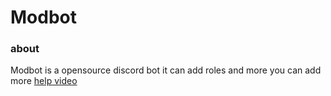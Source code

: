 # Modbot
### about
Modbot is a opensource discord bot it can add roles and more you can add more
[help video](https://www.dropbox.com/s/2p2phadjk41fjoa/git.mp4?dl=0)

